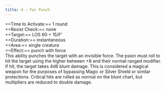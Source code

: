 ```yaml
---
title: 4 – Far Punch
---
```

==Time to Activate:== 1 round  
==Resist Check:== none  
==Target:== LOS 60 + 15/F’  
==Duration:== instantaneous  
==Area:== single creature  
==Effect:== punch with force  
This ability punches the target with an invisible force. The psion must roll to hit the target using the higher between +8 and their normal ranged modifier. If hit, the target takes 4d6 blunt damage. This is considered a magical weapon for the purposes of bypassing Magic or Silver Shield or similar protections. Critical hits are rolled as normal on the blunt chart, but multipliers are reduced to double damage.  
